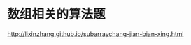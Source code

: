 # 数组相关的算法题

<!--
ID: 01fa5be3-60af-4ac3-828e-de0542794c3c
Status: draft
Date: 2017-05-30T09:18:00
Modified: 2020-05-16T12:00:57
wp_id: 494
-->

http://lixinzhang.github.io/subarraychang-jian-bian-xing.html
